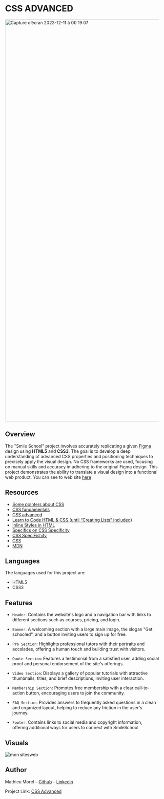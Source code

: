# CSS ADVANCED

<img width="1317" alt="Capture d’écran 2023-12-11 à 00 19 07" src="https://github.com/MathieuMorel62/holbertonschool-web-development/assets/113856302/68650f2c-2ae5-4ff0-9734-55a68ae00ae4">

## Overview

The "Smile School" project involves accurately replicating a given [Figma](https://www.figma.com/file/XrEAsu1vQj5fhVaNG38d2W/Homepage?node-id=0%3A1&mode=dev) design using **HTML5** and **CSS3**. The goal is to develop a deep understanding of advanced CSS properties and positioning techniques to precisely apply the visual design. No CSS frameworks are used, focusing on manual skills and accuracy in adhering to the original Figma design. This project demonstrates the ability to translate a visual design into a functional web product. You can see to web site [here](https://mathieumorel62.github.io/holbertonschool-web-development/css_advanced/)

## Resources

- [Some pointers about CSS](https://intranet.hbtn.io/concepts/840)
- [CSS fundamentals](https://intranet.hbtn.io/concepts/841)
- [CSS advanced](https://intranet.hbtn.io/concepts/847)
- [Learn to Code HTML & CSS (until “Creating Lists” included)](https://learn.shayhowe.com/html-css/)
- [Inline Styles in HTML](https://www.codecademy.com/article/html-inline-styles)
- [Specifics on CSS Specificity](https://css-tricks.com/specifics-on-css-specificity/)
- [CSS SpeciFishity](http://www.standardista.com/cgi-sys/suspendedpage.cgi)
- [CSS](https://developer.mozilla.org/en-US/docs/Learn/CSS)
- [MDN](https://developer.mozilla.org/en-US/)

## Languages

The languages used for this project are:

- HTML5
- CSS3

## Features

- `Header`: Contains the website's logo and a navigation bar with links to different sections such as courses, pricing, and login.

- `Banner`: A welcoming section with a large main image, the slogan "Get schooled", and a button inviting users to sign up for free.

- `Pro Section`: Highlights professional tutors with their portraits and accolades, offering a human touch and building trust with visitors.

- `Quote Section`: Features a testimonial from a satisfied user, adding social proof and personal endorsement of the site's offerings.

- `Video Section`: Displays a gallery of popular tutorials with attractive thumbnails, titles, and brief descriptions, inviting user interaction.

- `Membership Section`: Promotes free membership with a clear call-to-action button, encouraging users to join the community.

- `FAQ Section`: Provides answers to frequently asked questions in a clean and organized layout, helping to reduce any friction in the user's journey.

- `Footer`: Contains links to social media and copyright information, offering additional ways for users to connect with SmileSchool.

## Visuals

![mon sitesweb](https://github.com/MathieuMorel62/holbertonschool-web-development/assets/113856302/cc20dfc9-8449-4f75-8db1-9e07f7777f29)

## Author

Mathieu Morel – [Github](https://github.com/MathieuMorel62) - [Linkedin](https://www.linkedin.com/in/mathieu-morel-9ab457261/)

Project Link: [CSS Advanced](https://github.com/MathieuMorel62/holbertonschool-web-development/tree/main/css_advanced)
